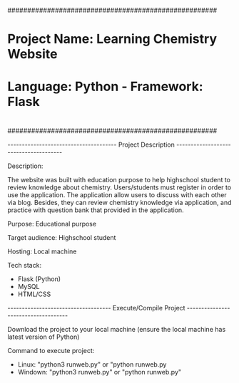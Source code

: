 #####################################################
#                                                   #
#    Project Name: Learning Chemistry Website       #
#    Language: Python - Framework: Flask            #
#                                                   #
#####################################################

-------------------------------------- Project Description --------------------------------------

Description:

  The website was built with education purpose to help highschool student to review knowledge about
  chemistry. Users/students must register in order to use the application. The application allow users
  to discuss with each other via blog. Besides, they can review chemistry knowledge via application, 
  and practice with question bank that provided in the application.

Purpose: Educational purpose

Target audience: Highschool student 

Hosting: Local machine

Tech stack:

  - Flask (Python)
  - MySQL
  - HTML/CSS

------------------------------------ Execute/Compile Project ------------------------------------

Download the project to your local machine
(ensure the local machine has latest version of Python)

Command to execute project:
  - Linux: "python3 runweb.py" or "python runweb.py
  - Windown: "python3 runweb.py" or "python runweb.py"




